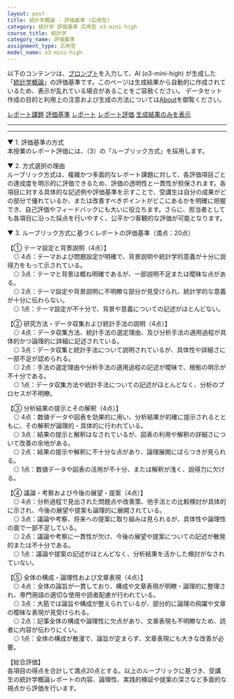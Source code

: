 ```yaml
---
layout: post
title: 統計学概論 - 評価基準 (応用型)
category: 統計学 評価基準 応用型 o3-mini-high
course_title: 統計学
category_name: 評価基準
assignment_type: 応用型
model_name: o3-mini-high
---
```


以下のコンテンツは、[プロンプト](https://github.com/takedatoshiyuki/synthetic_assignments/tree/main/generated/統計学/o3-mini-high/prompt_評価基準-応用型.md)を入力して、AI (o3-mini-high) が生成した「[統計学概論](/contents/統計学/)」の評価基準です。このページは生成結果から自動的に作成されているため、表示が乱れている場合があることをご容赦ください。
データセット作成の目的と利用上の注意および生成の方法については[About](/About)を御覧ください。

[レポート課題](../レポート課題-応用型)
[評価基準](../評価基準-応用型)
[レポート](../レポート-応用型)
[レポート評価](../レポート評価-応用型)
[生成結果のみを表示](https://github.com/takedatoshiyuki/synthetic_assignments/tree/main/generated/統計学/o3-mini-high/評価基準-応用型.md)
  

***
***
  
▼ 1. 評価基準の方式  
本授業のレポート評価には、（3）の「ルーブリック方式」を採用します。

▼ 2. 方式選択の理由  
ルーブリック方式は、複雑かつ多面的なレポート課題に対して、各評価項目ごとの達成度を明示的に評価できるため、評価の透明性と一貫性が担保されます。各項目に対する具体的な記述例や評価基準を示すことで、受講生は自分の成果がどの部分で優れているか、または改善すべきポイントがどこにあるかを明確に把握でき、自己評価やフィードバックにも大いに役立ちます。さらに、担当者としても各項目に沿った採点を行いやすく、公平かつ客観的な評価が可能となります。

▼ 3. ルーブリック方式に基づくレポートの評価基準（満点：20点）  

【① テーマ設定と背景説明（4点）】  
　◎ 4点：テーマおよび問題設定が明確で、背景説明や統計学的意義が十分に説得力をもって示されている。  
　◎ 3点：テーマと背景は概ね明確であるが、一部説明不足または曖昧な点がある。  
　◎ 2点：テーマ設定や背景説明に不明瞭な部分が見受けられ、統計学的な意義が十分に伝わらない。  
　◎ 1点：テーマ設定が不十分で、背景や意義についての記述がほとんどない。

【② 研究方法・データ収集および統計手法の説明（4点）】  
　◎ 4点：データ収集方法、統計手法の選定理由、及び分析手法の適用過程が具体的かつ論理的に詳細に記述されている。  
　◎ 3点：データ収集と統計手法について説明されているが、具体性や詳細さに一部不足が認められる。  
　◎ 2点：手法の選定理由や分析手法の適用過程の記述が曖昧で、根拠の明示が不十分である。  
　◎ 1点：データ収集方法や統計手法についての記述がほとんどなく、分析のプロセスが不明瞭。

【③ 分析結果の提示とその解釈（4点）】  
　◎ 4点：数値データや図表を効果的に用い、分析結果が的確に提示されるとともに、その解釈が論理的・具体的に行われている。  
　◎ 3点：結果の提示と解釈はなされているが、図表の利用や解釈の詳細さについて改善の余地がある。  
　◎ 2点：結果の提示や解釈に不十分な点があり、論理展開にばらつきが見られる。  
　◎ 1点：数値データや図表の活用が不十分、または解釈が浅く、説得力に欠ける。

【④ 議論・考察および今後の展望・提案（4点）】  
　◎ 4点：分析過程で見出された問題点や改善策、他手法との比較検討が具体的に示され、今後の展望や提案も論理的に展開されている。  
　◎ 3点：議論や考察、将来への提案に取り組みは見られるが、具体性や論理性の面で一部不足している。  
　◎ 2点：議論や考察に一貫性が欠け、今後の展望や提案についての記述が散発的または不十分である。  
　◎ 1点：議論や提案の記述がほとんどなく、分析結果を活かした検討がなされていない。

【⑤ 全体の構成・論理性および文章表現（4点）】  
　◎ 4点：全体の論旨が一貫しており、構成や文章表現が明瞭・論理的に整理され、専門用語の適切な使用や読者配慮が行われている。  
　◎ 3点：大筋では論旨や構成が整えられているが、部分的に論理の飛躍や文章の曖昧な表現が見受けられる。  
　◎ 2点：記事全体の構成や論理性に欠点があり、文章表現も不明瞭なため、読者に内容が伝わりにくい。  
　◎ 1点：全体の構成が散漫で、論旨が定まらず、文章表現にも大きな改善が必要。

【総合評価】  
各項目の得点を合計して満点20点とする。以上のルーブリックに基づき、受講生の統計学概論レポートの内容、論理性、実践的検証や提案の深さなど多面的な視点から評価を行います。
